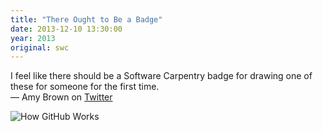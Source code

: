 ```yaml
---
title: "There Ought to Be a Badge"
date: 2013-12-10 13:30:00
year: 2013
original: swc
---
```

<p>
  I feel like there should be a Software Carpentry badge for drawing one of these for someone for the first time.
  <br/>
  &mdash; Amy Brown on <a href="https://twitter.com/amyrbrown/status/410480413808009216">Twitter</a>
</p>
<p>
  <img src="{{site.github.url}}/files/20143/12/how-github-works.jpg" alt="How GitHub Works" />
</p>
